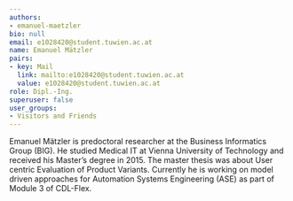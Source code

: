 ```yaml
---
authors:
- emanuel-maetzler
bio: null
email: e1028420@student.tuwien.ac.at
name: Emanuel Mätzler
pairs:
- key: Mail
  link: mailto:e1028420@student.tuwien.ac.at
  value: e1028420@student.tuwien.ac.at
role: Dipl.-Ing.
superuser: false
user_groups:
- Visitors and Friends
---
```


Emanuel Mätzler is predoctoral researcher at the Business Informatics Group (BIG). He studied Medical IT at Vienna University of Technology and received his Master’s degree in 2015. The master thesis was about User centric Evaluation of Product Variants. Currently he is working on model driven approaches for Automation Systems Engineering (ASE) as part of Module 3 of CDL-Flex.

